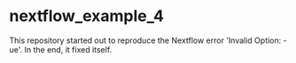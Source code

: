 # nextflow_example_4

This repository started out to reproduce the Nextflow error 'Invalid Option: -ue'.
In the end, it fixed itself.


